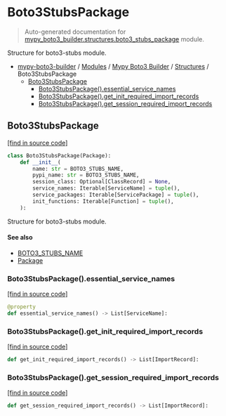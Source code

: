 # Boto3StubsPackage

> Auto-generated documentation for [mypy_boto3_builder.structures.boto3_stubs_package](https://github.com/vemel/mypy_boto3_builder/blob/master/mypy_boto3_builder/structures/boto3_stubs_package.py) module.

Structure for boto3-stubs module.

- [mypy-boto3-builder](../../README.md#mypy_boto3_builder) / [Modules](../../MODULES.md#mypy-boto3-builder-modules) / [Mypy Boto3 Builder](../index.md#mypy-boto3-builder) / [Structures](index.md#structures) / Boto3StubsPackage
    - [Boto3StubsPackage](#boto3stubspackage)
        - [Boto3StubsPackage().essential_service_names](#boto3stubspackageessential_service_names)
        - [Boto3StubsPackage().get_init_required_import_records](#boto3stubspackageget_init_required_import_records)
        - [Boto3StubsPackage().get_session_required_import_records](#boto3stubspackageget_session_required_import_records)

## Boto3StubsPackage

[[find in source code]](https://github.com/vemel/mypy_boto3_builder/blob/master/mypy_boto3_builder/structures/boto3_stubs_package.py#L17)

```python
class Boto3StubsPackage(Package):
    def __init__(
        name: str = BOTO3_STUBS_NAME,
        pypi_name: str = BOTO3_STUBS_NAME,
        session_class: Optional[ClassRecord] = None,
        service_names: Iterable[ServiceName] = tuple(),
        service_packages: Iterable[ServicePackage] = tuple(),
        init_functions: Iterable[Function] = tuple(),
    ):
```

Structure for boto3-stubs module.

#### See also

- [BOTO3_STUBS_NAME](../constants.md#boto3_stubs_name)
- [Package](package.md#package)

### Boto3StubsPackage().essential_service_names

[[find in source code]](https://github.com/vemel/mypy_boto3_builder/blob/master/mypy_boto3_builder/structures/boto3_stubs_package.py#L37)

```python
@property
def essential_service_names() -> List[ServiceName]:
```

### Boto3StubsPackage().get_init_required_import_records

[[find in source code]](https://github.com/vemel/mypy_boto3_builder/blob/master/mypy_boto3_builder/structures/boto3_stubs_package.py#L45)

```python
def get_init_required_import_records() -> List[ImportRecord]:
```

### Boto3StubsPackage().get_session_required_import_records

[[find in source code]](https://github.com/vemel/mypy_boto3_builder/blob/master/mypy_boto3_builder/structures/boto3_stubs_package.py#L67)

```python
def get_session_required_import_records() -> List[ImportRecord]:
```
